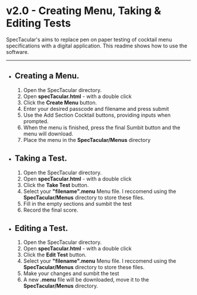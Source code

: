 # v2.0 - Creating Menu, Taking & Editing Tests

SpecTacular's aims to replace pen on paper testing of cocktail menu specifications with a digital application.
This readme shows how to use the software.

---
- ## Creating a Menu.
    1. Open the SpecTacular directory.
    2. Open **specTacular.html** - with a double click
    3. Click the **Create Menu** button.
    4. Enter your desired passcode and filename and press submit
    5. Use the Add Section Cocktail buttons, providing inputs when prompted.
    6. When the menu is finished, press the final Sumbit button and the menu will download.
    7. Place the menu in the **SpecTacular/Menus** directory

- ## Taking a Test.
    1. Open the SpecTacular directory.
    2. Open **specTacular.html** - with a double click
    3. Click the **Take Test** button.
    4. Select your **"filename".menu** Menu file. I reccomend using the **SpecTacular/Menus** directory to store these files.
    5. Fill in the empty sections and sumbit the test
    6. Record the final score.

- ## Editing a Test.
    1. Open the SpecTacular directory.
    2. Open **specTacular.html** - with a double click
    3. Click the **Edit Test** button.
    4. Select your **"filename".menu** Menu file. I reccomend using the **SpecTacular/Menus** directory to store these files.
    5. Make your changes and sumbit the test
    6. A new **.menu** file will be downloaded, move it to the **SpecTacular/Menus** directory.

